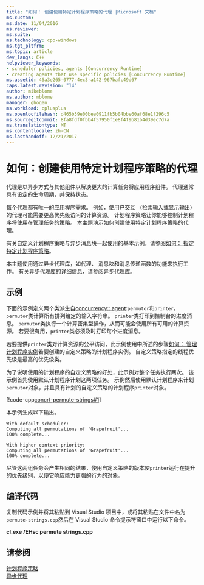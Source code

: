 ```yaml
---
title: "如何： 创建使用特定计划程序策略的代理 |Microsoft 文档"
ms.custom: 
ms.date: 11/04/2016
ms.reviewer: 
ms.suite: 
ms.technology: cpp-windows
ms.tgt_pltfrm: 
ms.topic: article
dev_langs: C++
helpviewer_keywords:
- scheduler policies, agents [Concurrency Runtime]
- creating agents that use specific policies [Concurrency Runtime]
ms.assetid: 46a3e265-0777-4ec3-a142-967bafc49d67
caps.latest.revision: "14"
author: mikeblome
ms.author: mblome
manager: ghogen
ms.workload: cplusplus
ms.openlocfilehash: d465b39e00bee0911fb5b04bbe60af68e1f296c5
ms.sourcegitcommit: 8fa8fdf0fbb4f57950f1e8f4f9b81b4d39ec7d7a
ms.translationtype: MT
ms.contentlocale: zh-CN
ms.lasthandoff: 12/21/2017
---
```

# <a name="how-to-create-agents-that-use-specific-scheduler-policies"></a>如何：创建使用特定计划程序策略的代理
代理是以异步方式与其他组件以解决更大的计算任务将应用程序组件。 代理通常具有设定的生命周期，并保持状态。  
  
 每个代理都有唯一的应用程序需求。 例如，使用户交互 （检索输入或显示输出） 的代理可能需要更高优先级访问的计算资源。 计划程序策略让你能够控制计划程序将使用在管理任务的策略。 本主题演示如何创建使用特定计划程序策略的代理。  
  
 有关自定义计划程序策略与异步消息块一起使用的基本示例，请参阅[如何： 指定特定计划程序策略](../../parallel/concrt/how-to-specify-specific-scheduler-policies.md)。  
  
 本主题使用通过异步代理库，如代理、 消息块和消息传递函数的功能来执行工作。 有关异步代理库的详细信息，请参阅[异步代理库](../../parallel/concrt/asynchronous-agents-library.md)。  
  
## <a name="example"></a>示例  
 下面的示例定义两个类派生自[concurrency:: agent](../../parallel/concrt/reference/agent-class.md):`permutor`和`printer`。 `permutor`类计算所有排列给定的输入字符串。 `printer`类打印到控制台的进度消息。 `permutor`类执行一个计算密集型操作，从而可能会使用所有可用的计算资源。 若要很有用，`printer`类必须及时打印每个进度消息。  
  
 若要提供`printer`类对计算资源的公平访问，此示例使用中所述的步骤[如何： 管理计划程序实例](../../parallel/concrt/how-to-manage-a-scheduler-instance.md)若要创建的自定义策略的计划程序实例。 自定义策略指定的线程优先级是最高的优先级类。  
  
 为了说明使用的计划程序的自定义策略的好处，此示例对整个任务执行两次。 该示例首先使用默认计划程序计划这两项任务。 示例然后使用默认计划程序来计划`permutor`对象，并且具有计划的自定义策略的计划程序`printer`对象。  
  
 [!code-cpp[concrt-permute-strings#1](../../parallel/concrt/codesnippet/cpp/how-to-create-agents-that-use-specific-scheduler-policies_1.cpp)]  
  
 本示例生成以下输出。  
  
```Output  
With default scheduler:  
Computing all permutations of 'Grapefruit'...  
100% complete...  
 
With higher context priority:  
Computing all permutations of 'Grapefruit'...  
100% complete...  
```  
  
 尽管这两组任务会产生相同的结果，使用自定义策略的版本使`printer`运行在提升的优先级别，以便它响应能力更强的行为的对象。  
  
## <a name="compiling-the-code"></a>编译代码  
 复制代码示例并将其粘贴到 Visual Studio 项目中，或将其粘贴在文件中名为`permute-strings.cpp`然后在 Visual Studio 命令提示符窗口中运行以下命令。  
  
 **cl.exe /EHsc permute strings.cpp**  
  
## <a name="see-also"></a>请参阅  
 [计划程序策略](../../parallel/concrt/scheduler-policies.md)   
 [异步代理](../../parallel/concrt/asynchronous-agents.md)   
 

